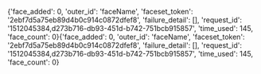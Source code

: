 {'face_added': 0, 'outer_id': 'faceName', 'faceset_token': '2ebf7d5a75eb89d4b0c914c0872dfef8', 'failure_detail': [], 'request_id': '1512045384,d273b716-db93-451d-b742-751bcb915857', 'time_used': 145, 'face_count': 0}{'face_added': 0, 'outer_id': 'faceName', 'faceset_token': '2ebf7d5a75eb89d4b0c914c0872dfef8', 'failure_detail': [], 'request_id': '1512045384,d273b716-db93-451d-b742-751bcb915857', 'time_used': 145, 'face_count': 0}